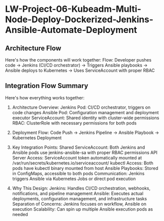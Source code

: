# LW-Project-06-Kubeadm-Multi-Node-Deploy-Dockerized-Jenkins-Ansible-Automate-Deployment

## Architecture Flow
Here's how the components will work together:
Flow: Developer pushes code → Jenkins (CI/CD orchestrator) → Triggers Ansible playbooks → Ansible deploys to Kubernetes → Uses ServiceAccount with proper RBAC

## Integration Flow Summary
Here's how everything works together:

1. Architecture Overview:
Jenkins Pod: CI/CD orchestrator, triggers on code changes
Ansible Pod: Configuration management and deployment executor
ServiceAccount: Shared identity with cluster-wide permissions
RBAC: ClusterRole with necessary permissions for both pods

2. Deployment Flow:
Code Push → Jenkins Pipeline → Ansible Playbook → Kubernetes Deployment

4. Key Integration Points:
Shared ServiceAccount: Both Jenkins and Ansible pods use jenkins-ansible-sa with proper RBAC permissions
API Server Access: ServiceAccount token automatically mounted at /var/run/secrets/kubernetes.io/serviceaccount/
kubectl Access: Both pods have kubectl binary mounted from host
Ansible Playbooks: Stored in ConfigMaps, accessible to both pods
Communication: Jenkins triggers Ansible via Kubernetes Jobs or direct pod execution

4. Why This Design:
Jenkins: Handles CI/CD orchestration, webhooks, notifications, and pipeline management
Ansible: Executes actual deployments, configuration management, and infrastructure tasks
Separation of Concerns: Jenkins focuses on workflow, Ansible on execution
Scalability: Can spin up multiple Ansible execution pods as needed



